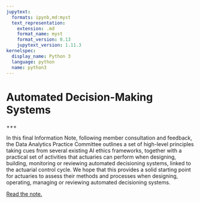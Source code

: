 ```yaml
---
jupytext:
  formats: ipynb,md:myst
  text_representation:
    extension: .md
    format_name: myst
    format_version: 0.13
    jupytext_version: 1.11.3
kernelspec:
  display_name: Python 3
  language: python
  name: python3
---
```


# Automated Decision-Making Systems

+++

In this final Information Note, following member consultation and feedback, the Data Analytics Practice Committee outlines a set of high-level principles taking cues from several existing AI ethics frameworks, together with a practical set of activities that actuaries can perform when designing, building, monitoring or reviewing automated decisioning systems, linked to the actuarial control cycle. We hope that this provides a solid starting point for actuaries to assess their methods and processes when designing, operating, managing or reviewing automated decisioning systems.

[Read the note.](https://actuaries.logicaldoc.cloud/download-ticket?ticketId=85c37260-4721-4864-ae2b-24e043bef8ce)
